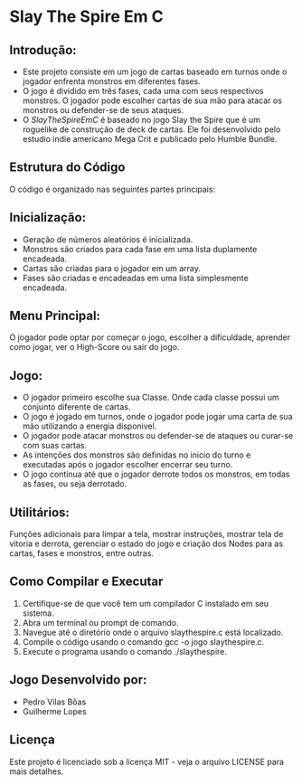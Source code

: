 # Slay The Spire Em C

## Introdução:
* Este projeto consiste em um jogo de cartas baseado em turnos onde o jogador enfrenta monstros em diferentes fases. 
* O jogo é dividido em três fases, cada uma com seus respectivos monstros. O jogador pode escolher cartas de sua mão para atacar os monstros ou defender-se de seus ataques.
* O *SlayTheSpireEmC* é baseado no jogo Slay the Spire que é um roguelike de construção de deck de cartas. Ele foi desenvolvido pelo estudio indie americano Mega Crit e publicado pelo Humble Bundle.

## Estrutura do Código
O código é organizado nas seguintes partes principais:

## Inicialização:
* Geração de números aleatórios é inicializada.
* Monstros são criados para cada fase em uma lista duplamente encadeada.
* Cartas são criadas para o jogador em um array.
* Fases são criadas e encadeadas em uma lista simplesmente encadeada.

## Menu Principal:
O jogador pode optar por começar o jogo, escolher a dificuldade, aprender como jogar, ver o High-Score ou sair do jogo.

## Jogo:
* O jogador primeiro escolhe sua Classe. Onde cada classe possui um conjunto diferente de cartas.
* O jogo é jogado em turnos, onde o jogador pode jogar uma carta de sua mão utilizando a energia disponivel.
* O jogador pode atacar monstros ou defender-se de ataques ou curar-se com suas cartas.
* As intenções dos monstros são definidas no inicio do turno e executadas após o jogador escolher encerrar seu turno.
* O jogo continua até que o jogador derrote todos os monstros, em todas as fases, ou seja derrotado.

## Utilitários:
Funções adicionais para limpar a tela, mostrar instruções, mostrar tela de vitoria e derrota, gerenciar o estado do jogo e criação dos Nodes para as cartas, fases e monstros, entre outras.

## Como Compilar e Executar
1. Certifique-se de que você tem um compilador C instalado em seu sistema.
2. Abra um terminal ou prompt de comando.
3. Navegue até o diretório onde o arquivo slaythespire.c está localizado.
4. Compile o código usando o comando gcc -o jogo slaythespire.c.
5. Execute o programa usando o comando ./slaythespire.

## Jogo Desenvolvido por:
* Pedro Vilas Bôas
* Guilherme Lopes

## Licença
Este projeto é licenciado sob a licença MIT - veja o arquivo LICENSE para mais detalhes.
